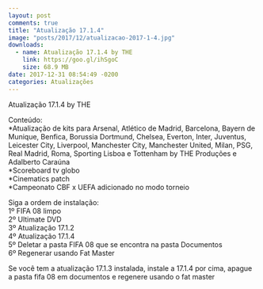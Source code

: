 ```yaml
---
layout: post
comments: true
title: "Atualização 17.1.4"
image: "posts/2017/12/atualizacao-2017-1-4.jpg"
downloads:
  - name: Atualização 17.1.4 by THE
    link: https://goo.gl/ihSgoC
    size: 68.9 MB
date: 2017-12-31 08:54:49 -0200
categories: Atualizações
---
```


Atualização 17.1.4 by THE

Conteúdo:  
\*Atualização de kits para Arsenal, Atlético de Madrid, Barcelona, Bayern de Munique, Benfica, Borussia Dortmund, Chelsea, Everton, Inter, Juventus, Leicester City, Liverpool, Manchester City, Manchester United, Milan, PSG, Real Madrid, Roma, Sporting Lisboa e Tottenham by THE Produções e Adalberto Caraúna  
\*Scoreboard tv globo  
\*Cinematics patch  
\*Campeonato CBF x UEFA adicionado no modo torneio  

Siga a ordem de instalação:  
1º FIFA 08 limpo  
2º Ultimate DVD  
3º Atualização 17.1.2  
4º Atualização 17.1.4  
5º Deletar a pasta FIFA 08 que se encontra na pasta Documentos  
6º Regenerar usando Fat Master  

Se você tem a atualização 17.1.3 instalada, instale a 17.1.4 por cima, apague a pasta fifa 08 em documentos e regenere usando o fat master  